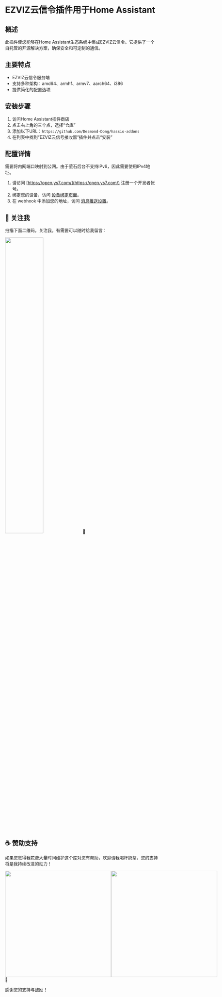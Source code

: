 # EZVIZ云信令插件用于Home Assistant

## 概述

此插件使您能够在Home Assistant生态系统中集成EZVIZ云信令。它提供了一个自托管的开源解决方案，确保安全和可定制的通信。

## 主要特点

- EZVIZ云信令服务端
- 支持多种架构：amd64、armhf、armv7、aarch64、i386
- 提供简化的配置选项

## 安装步骤

1. 访问Home Assistant插件商店
2. 点击右上角的三个点，选择“仓库”
3. 添加以下URL：`https://github.com/Desmond-Dong/hassio-addons`
4. 在列表中找到“EZVIZ云信号接收器”插件并点击“安装”

## 配置详情
需要将内网端口映射到公网。由于萤石后台不支持IPv6，因此需要使用IPv4地址。

1. 请访问 [https://open.ys7.com/](https://open.ys7.com/) 注册一个开发者帐号。
2. 绑定您的设备，访问 [设备绑定页面](https://open.ys7.com/console/device.html)。
3. 在 webhook 中添加您的地址，访问 [消息推送设置](https://open.ys7.com/console/messagePush.html)。



## 📱 关注我

扫描下面二维码，关注我。有需要可以随时给我留言：

<img src="https://gitee.com/desmond_GT/hassio-addons/raw/main/WeChat_QRCode.png" width="50%" /> 📲

## ☕ 赞助支持

如果您觉得我花费大量时间维护这个库对您有帮助，欢迎请我喝杯奶茶，您的支持将是我持续改进的动力！

<div style="display: flex; justify-content: space-between;">
  <img src="https://gitee.com/desmond_GT/hassio-addons/raw/main/1_readme/Ali_Pay.jpg" height="350px" />
  <img src="https://gitee.com/desmond_GT/hassio-addons/raw/main/1_readme/WeChat_Pay.jpg" height="350px" />
</div> 💖

感谢您的支持与鼓励！